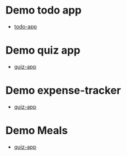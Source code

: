 # Demo todo app
* [todo-app](https://duyn-run.github.io/todo-app/)
# Demo quiz app
* [quiz-app](https://duyn-run.github.io/quizapp/)
# Demo expense-tracker
* [quiz-app](https://duyn-run.github.io/expense-tracker/)
# Demo Meals
* [quiz-app](https://duyn-run.github.io/meals/)
